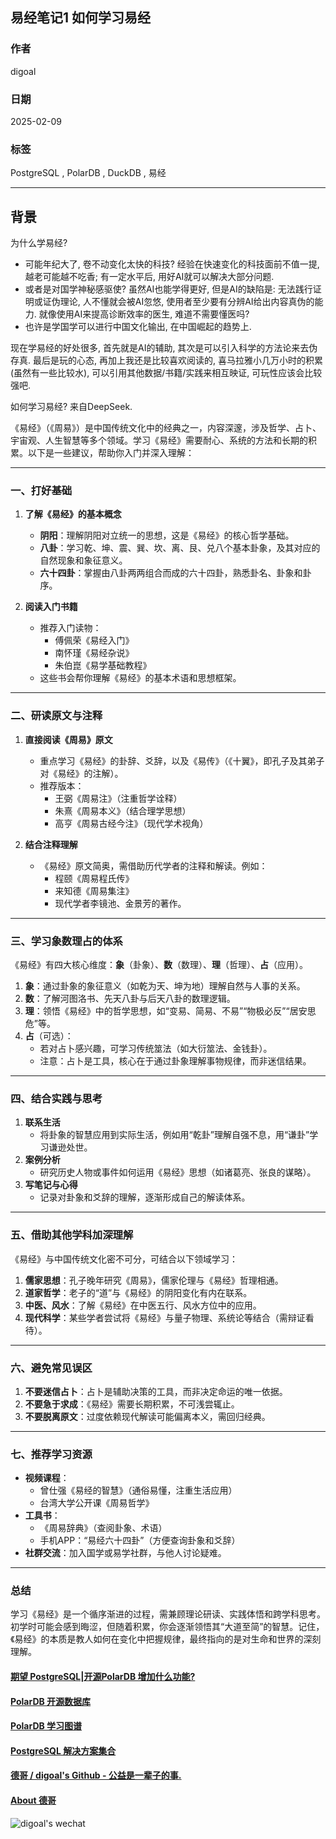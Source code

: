 ## 易经笔记1 如何学习易经  
                                                                                         
### 作者                                                                  
digoal                                                                         
                                                                      
### 日期                                                                                   
2025-02-09                                                                        
                                                                                  
### 标签                                                                                
PostgreSQL , PolarDB , DuckDB , 易经     
                                                                                           
----                                                                       
                                                                               
## 背景    
为什么学易经?   
- 可能年纪大了, 卷不动变化太快的科技? 经验在快速变化的科技面前不值一提, 越老可能越不吃香; 有一定水平后, 用好AI就可以解决大部分问题.  
- 或者是对国学神秘感驱使? 虽然AI也能学得更好, 但是AI的缺陷是: 无法践行证明或证伪理论, 人不懂就会被AI忽悠, 使用者至少要有分辨AI给出内容真伪的能力. 就像使用AI来提高诊断效率的医生, 难道不需要懂医吗?  
- 也许是学国学可以进行中国文化输出, 在中国崛起的趋势上.     
  
现在学易经的好处很多, 首先就是AI的辅助, 其次是可以引入科学的方法论来去伪存真. 最后是玩的心态, 再加上我还是比较喜欢阅读的, 喜马拉雅小几万小时的积累(虽然有一些比较水), 可以引用其他数据/书籍/实践来相互映证, 可玩性应该会比较强吧.    
  
  
如何学习易经? 来自DeepSeek.     
  
《易经》（《周易》）是中国传统文化中的经典之一，内容深邃，涉及哲学、占卜、宇宙观、人生智慧等多个领域。学习《易经》需要耐心、系统的方法和长期的积累。以下是一些建议，帮助你入门并深入理解：  
  
---  
  
### **一、打好基础**  
1. **了解《易经》的基本概念**    
   - **阴阳**：理解阴阳对立统一的思想，这是《易经》的核心哲学基础。    
   - **八卦**：学习乾、坤、震、巽、坎、离、艮、兑八个基本卦象，及其对应的自然现象和象征意义。    
   - **六十四卦**：掌握由八卦两两组合而成的六十四卦，熟悉卦名、卦象和卦序。  
  
2. **阅读入门书籍**    
   - 推荐入门读物：    
     - 傅佩荣《易经入门》    
     - 南怀瑾《易经杂说》    
     - 朱伯崑《易学基础教程》    
   - 这些书会帮你理解《易经》的基本术语和思想框架。  
  
---  
  
### **二、研读原文与注释**  
1. **直接阅读《周易》原文**    
   - 重点学习《易经》的卦辞、爻辞，以及《易传》（《十翼》，即孔子及其弟子对《易经》的注解）。    
   - 推荐版本：    
     - 王弼《周易注》（注重哲学诠释）    
     - 朱熹《周易本义》（结合理学思想）    
     - 高亨《周易古经今注》（现代学术视角）  
  
2. **结合注释理解**    
   - 《易经》原文简奥，需借助历代学者的注释和解读。例如：    
     - 程颐《周易程氏传》    
     - 来知德《周易集注》    
     - 现代学者李镜池、金景芳的著作。  
  
---  
  
### **三、学习象数理占的体系**  
《易经》有四大核心维度：**象**（卦象）、**数**（数理）、**理**（哲理）、**占**（应用）。    
1. **象**：通过卦象的象征意义（如乾为天、坤为地）理解自然与人事的关系。    
2. **数**：了解河图洛书、先天八卦与后天八卦的数理逻辑。    
3. **理**：领悟《易经》中的哲学思想，如“变易、简易、不易”“物极必反”“居安思危”等。    
4. **占**（可选）：    
   - 若对占卜感兴趣，可学习传统筮法（如大衍筮法、金钱卦）。    
   - 注意：占卜是工具，核心在于通过卦象理解事物规律，而非迷信结果。  
  
---  
  
### **四、结合实践与思考**  
1. **联系生活**    
   - 将卦象的智慧应用到实际生活，例如用“乾卦”理解自强不息，用“谦卦”学习谦逊处世。    
2. **案例分析**    
   - 研究历史人物或事件如何运用《易经》思想（如诸葛亮、张良的谋略）。    
3. **写笔记与心得**    
   - 记录对卦象和爻辞的理解，逐渐形成自己的解读体系。  
  
---  
  
### **五、借助其他学科加深理解**  
《易经》与中国传统文化密不可分，可结合以下领域学习：    
1. **儒家思想**：孔子晚年研究《周易》，儒家伦理与《易经》哲理相通。    
2. **道家哲学**：老子的“道”与《易经》的阴阳变化有内在联系。    
3. **中医、风水**：了解《易经》在中医五行、风水方位中的应用。    
4. **现代科学**：某些学者尝试将《易经》与量子物理、系统论等结合（需辩证看待）。  
  
---  
  
### **六、避免常见误区**  
1. **不要迷信占卜**：占卜是辅助决策的工具，而非决定命运的唯一依据。    
2. **不要急于求成**：《易经》需要长期积累，不可浅尝辄止。    
3. **不要脱离原文**：过度依赖现代解读可能偏离本义，需回归经典。  
  
---  
  
### **七、推荐学习资源**  
- **视频课程**：    
  - 曾仕强《易经的智慧》（通俗易懂，注重生活应用）    
  - 台湾大学公开课《周易哲学》    
- **工具书**：    
  - 《周易辞典》（查阅卦象、术语）    
  - 手机APP：“易经六十四卦”（方便查询卦象和爻辞）    
- **社群交流**：加入国学或易学社群，与他人讨论疑难。  
  
---  
  
### **总结**  
学习《易经》是一个循序渐进的过程，需兼顾理论研读、实践体悟和跨学科思考。初学时可能会感到晦涩，但随着积累，你会逐渐领悟其“大道至简”的智慧。记住，《易经》的本质是教人如何在变化中把握规律，最终指向的是对生命和世界的深刻理解。  
     
  
#### [期望 PostgreSQL|开源PolarDB 增加什么功能?](https://github.com/digoal/blog/issues/76 "269ac3d1c492e938c0191101c7238216")
  
  
#### [PolarDB 开源数据库](https://openpolardb.com/home "57258f76c37864c6e6d23383d05714ea")
  
  
#### [PolarDB 学习图谱](https://www.aliyun.com/database/openpolardb/activity "8642f60e04ed0c814bf9cb9677976bd4")
  
  
#### [PostgreSQL 解决方案集合](../201706/20170601_02.md "40cff096e9ed7122c512b35d8561d9c8")
  
  
#### [德哥 / digoal's Github - 公益是一辈子的事.](https://github.com/digoal/blog/blob/master/README.md "22709685feb7cab07d30f30387f0a9ae")
  
  
#### [About 德哥](https://github.com/digoal/blog/blob/master/me/readme.md "a37735981e7704886ffd590565582dd0")
  
  
![digoal's wechat](../pic/digoal_weixin.jpg "f7ad92eeba24523fd47a6e1a0e691b59")
  
